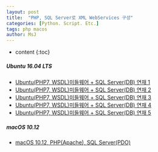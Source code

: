 ```yaml
---
layout: post
title:  "PHP, SQL Server로 XML WebServices 구성"
categories: [Python. Script. Etc.]
tags: php macos
author: MsJ
---
```


* content
{:toc}

##### Ubuntu 16.04 LTS

* [Ubuntu(PHP7, WSDL)미들웨어 + SQL Server(DB) 연재 1](https://github.com/DebugJO/HelloWorldSample/blob/master/DevSource/Ubuntu_PHP7_WSDL_SQLServer_01.md)
* [Ubuntu(PHP7, WSDL)미들웨어 + SQL Server(DB) 연재 2](https://github.com/DebugJO/HelloWorldSample/blob/master/DevSource/Ubuntu_PHP7_WSDL_SQLServer_02.md)
* [Ubuntu(PHP7, WSDL)미들웨어 + SQL Server(DB) 연재 3](https://github.com/DebugJO/HelloWorldSample/blob/master/DevSource/Ubuntu_PHP7_WSDL_SQLServer_03.md)
* [Ubuntu(PHP7, WSDL)미들웨어 + SQL Server(DB) 연재 4](https://github.com/DebugJO/HelloWorldSample/blob/master/DevSource/Ubuntu_PHP7_WSDL_SQLServer_04.md)
* [Ubuntu(PHP7, WSDL)미들웨어 + SQL Server(DB) 연재 5](https://github.com/DebugJO/HelloWorldSample/blob/master/DevSource/Ubuntu_PHP7_WSDL_SQLServer_05.md)

##### macOS 10.12

* [macOS 10.12, PHP(Apache), SQL Server(PDO)](https://github.com/DebugJO/HelloWorldSample/blob/master/DevSource/macOS_PHP_Apache_SQLServer_PDO.md)
